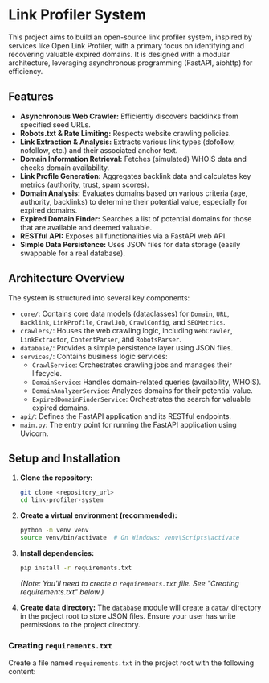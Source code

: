 # Link Profiler System

This project aims to build an open-source link profiler system, inspired by services like Open Link Profiler, with a primary focus on identifying and recovering valuable expired domains. It is designed with a modular architecture, leveraging asynchronous programming (FastAPI, aiohttp) for efficiency.

## Features

*   **Asynchronous Web Crawler:** Efficiently discovers backlinks from specified seed URLs.
*   **Robots.txt & Rate Limiting:** Respects website crawling policies.
*   **Link Extraction & Analysis:** Extracts various link types (dofollow, nofollow, etc.) and their associated anchor text.
*   **Domain Information Retrieval:** Fetches (simulated) WHOIS data and checks domain availability.
*   **Link Profile Generation:** Aggregates backlink data and calculates key metrics (authority, trust, spam scores).
*   **Domain Analysis:** Evaluates domains based on various criteria (age, authority, backlinks) to determine their potential value, especially for expired domains.
*   **Expired Domain Finder:** Searches a list of potential domains for those that are available and deemed valuable.
*   **RESTful API:** Exposes all functionalities via a FastAPI web API.
*   **Simple Data Persistence:** Uses JSON files for data storage (easily swappable for a real database).

## Architecture Overview

The system is structured into several key components:

*   `core/`: Contains core data models (dataclasses) for `Domain`, `URL`, `Backlink`, `LinkProfile`, `CrawlJob`, `CrawlConfig`, and `SEOMetrics`.
*   `crawlers/`: Houses the web crawling logic, including `WebCrawler`, `LinkExtractor`, `ContentParser`, and `RobotsParser`.
*   `database/`: Provides a simple persistence layer using JSON files.
*   `services/`: Contains business logic services:
    *   `CrawlService`: Orchestrates crawling jobs and manages their lifecycle.
    *   `DomainService`: Handles domain-related queries (availability, WHOIS).
    *   `DomainAnalyzerService`: Analyzes domains for their potential value.
    *   `ExpiredDomainFinderService`: Orchestrates the search for valuable expired domains.
*   `api/`: Defines the FastAPI application and its RESTful endpoints.
*   `main.py`: The entry point for running the FastAPI application using Uvicorn.

## Setup and Installation

1.  **Clone the repository:**
    ```bash
    git clone <repository_url>
    cd link-profiler-system
    ```

2.  **Create a virtual environment (recommended):**
    ```bash
    python -m venv venv
    source venv/bin/activate  # On Windows: venv\Scripts\activate
    ```

3.  **Install dependencies:**
    ```bash
    pip install -r requirements.txt
    ```
    *(Note: You'll need to create a `requirements.txt` file. See "Creating requirements.txt" below.)*

4.  **Create data directory:**
    The `database` module will create a `data/` directory in the project root to store JSON files. Ensure your user has write permissions to the project directory.

### Creating `requirements.txt`

Create a file named `requirements.txt` in the project root with the following content:

